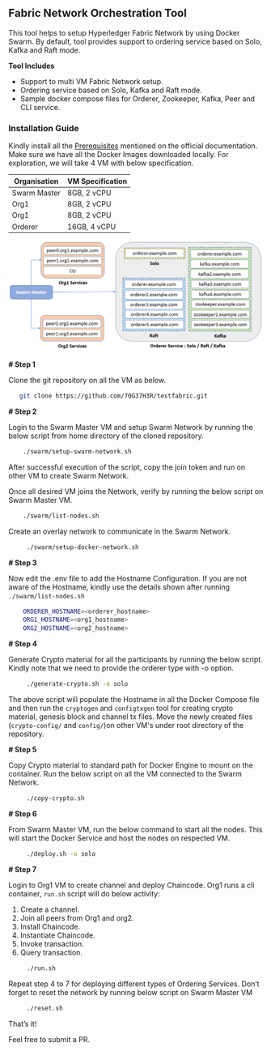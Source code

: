 ## Fabric Network Orchestration Tool 
This tool helps to setup Hyperledger Fabric Network by using Docker Swarm. By default, tool provides support to ordering service based on Solo, Kafka and Raft mode.

**Tool Includes**
* Support to multi VM Fabric Network setup.
* Ordering service based on Solo, Kafka and Raft mode.
* Sample docker compose files for Orderer, Zookeeper, Kafka, Peer and CLI service.

### Installation Guide
Kindly install all the [Prerequisites](https://hyperledger-fabric.readthedocs.io/en/release-1.4/prereqs.html) mentioned on the official documentation. Make sure we have all the Docker Images downloaded locally.
For exploration, we will take 4 VM with below specification.

|Organisation | VM Specification|
|-------------|-----------------|
|Swarm Master | 8GB, 2 vCPU     |
|Org1         | 8GB, 2 vCPU     |
|Org1         | 8GB, 2 vCPU     |
|Orderer      | 16GB, 4 vCPU    |

![Tool Architecture](img/architecture.png "Tool Architecture")

**# Step 1**

Clone the git repository on all the VM as below.

```bash
   git clone https://github.com/70G37H3R/testfabric.git
```

**# Step 2**

Login to the Swarm Master VM and setup Swarm Network by running the below script from home directory of the cloned repository.

```bash
    ./swarm/setup-swarm-network.sh
```
After successful execution of the script, copy the join token and run on other VM to create Swarm Network.

Once all desired VM joins the Network, verify by running the below script on Swarm Master VM.

```bash
    ./swarm/list-nodes.sh
```

Create an overlay network to communicate in the Swarm Network.

```bash
     ./swarm/setup-docker-network.sh
```

**# Step 3**

Now edit the .env file to add the Hostname Configuration. If you are not aware of the Hostname, kindly use the details shown after running `./swarm/list-nodes.sh`  

```bash     
    ORDERER_HOSTNAME=<orderer_hostname>
    ORG1_HOSTNAME=<org1_hostname>
    ORG2_HOSTNAME=<org2_hostname>
```

**# Step 4**

Generate Crypto material for all the participants by running the below script. Kindly note that we need to provide the orderer type with -o option.

```bash
     ./generate-crypto.sh -o solo
```

The above script will populate the Hostname in all the Docker Compose file and then run the `cryptogen` and `configtxgen` tool for creating crypto material, genesis block and channel tx files.
Move the newly created files (`crypto-config/` and `config/`)on other VM's under root directory of the repository.

**# Step 5**

Copy Crypto material to standard path for Docker Engine to mount on the container. Run the below script on all the VM connected to the Swarm Network. 

```bash
     ./copy-crypto.sh
```

**# Step 6**

From Swarm Master VM, run the below command to start all the nodes. This will start the Docker Service and host the nodes on respected VM.

```bash
     ./deploy.sh -o solo
```

**# Step 7**

Login to Org1 VM to create channel and deploy Chaincode. Org1 runs a cli container, `run.sh` script will do below activity:
1. Create a channel.
2. Join all peers from Org1 and org2.
3. Install Chaincode.
4. Instantiate Chaincode.
5. Invoke transaction.
6. Query transaction.

```bash
     ./run.sh
```

Repeat step 4 to 7 for deploying different types of Ordering Services. Don’t forget to reset the network by running below script on Swarm Master VM
```bash
     ./reset.sh
```


That’s it!

Feel free to submit a PR.
